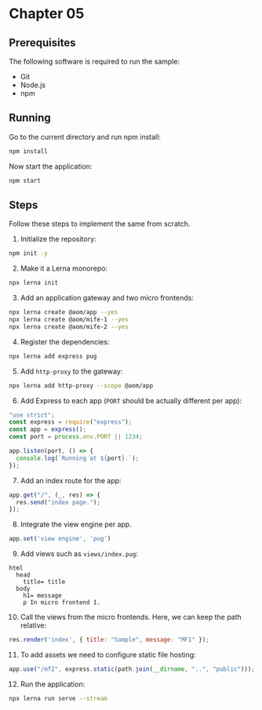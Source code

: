# Chapter 05

## Prerequisites

The following software is required to run the sample:

- Git
- Node.js
- npm

## Running

Go to the current directory and run npm install:

```sh
npm install
```

Now start the application:

```sh
npm start
```

## Steps

Follow these steps to implement the same from scratch.

1. Initialize the repository:

```sh
npm init -y
```

2. Make it a Lerna monorepo:

```sh
npx lerna init
```

3. Add an application gateway and two micro frontends:

```sh
npx lerna create @aom/app --yes
npx lerna create @aom/mife-1 --yes
npx lerna create @aom/mife-2 --yes
```

4. Register the dependencies:

```sh
npx lerna add express pug
```

5. Add `http-proxy` to the gateway:

```sh
npx lerna add http-proxy --scope @aom/app
```

6. Add Express to each app (`PORT` should be actually different per app):

```js
"use strict";
const express = require("express");
const app = express();
const port = process.env.PORT || 1234;

app.listen(port, () => {
  console.log(`Running at ${port}.`);
});
```

7. Add an index route for the app:

```js
app.get("/", (_, res) => {
  res.send("index page.");
});
```

8. Integrate the view engine per app.

```js
app.set('view engine', 'pug')
```

9. Add views such as `views/index.pug`:

```pug
html
  head
    title= title
  body
    h1= message
    p In micro frontend 1.
```

10. Call the views from the micro frontends. Here, we can keep the path relative:

```js
res.render('index', { title: "Sample", message: "MF1" });
```

11. To add assets we need to configure static file hosting:

```js
app.use("/mf2", express.static(path.join(__dirname, "..", "public")));
```

12. Run the application:

```sh
npx lerna run serve --stream
```
